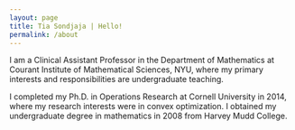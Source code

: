```yaml
---
layout: page
title: Tia Sondjaja | Hello!
permalink: /about
---
```


I am a Clinical Assistant Professor in the Department of Mathematics at Courant Institute of Mathematical Sciences, NYU, where my primary interests and responsibilities are undergraduate teaching.

I completed my Ph.D. in Operations Research at Cornell University in 2014, where my research interests were in convex optimization. I obtained my undergraduate degree in mathematics in 2008 from Harvey Mudd College.